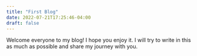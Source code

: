 ```yaml
---
title: "First Blog"
date: 2022-07-21T17:25:46-04:00
draft: false
---
```


Welcome everyone to my blog!
I hope you enjoy it.
I will try to write in this as much as possible and share my journey with you.



